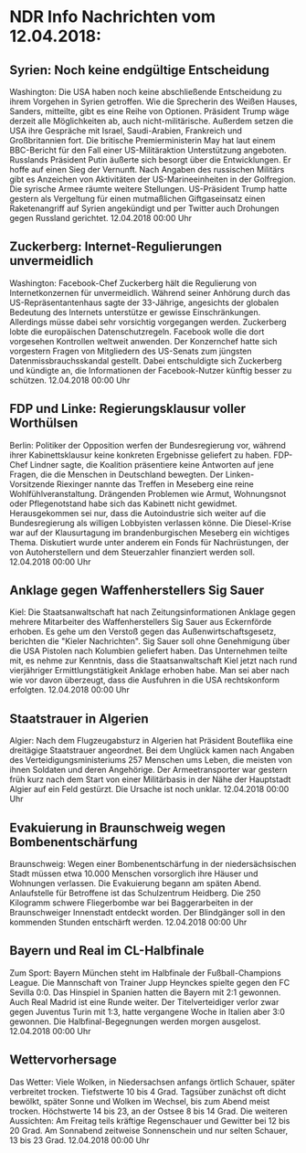 # NDR Info Nachrichten vom 12.04.2018:


## Syrien: Noch keine endgültige Entscheidung
Washington: Die USA haben noch keine abschließende Entscheidung zu ihrem Vorgehen in Syrien getroffen. Wie die Sprecherin des Weißen Hauses, Sanders, mitteilte, gibt es eine Reihe von Optionen. Präsident Trump wäge derzeit alle Möglichkeiten ab, auch nicht-militärische. Außerdem setzen die USA ihre Gespräche mit Israel, Saudi-Arabien, Frankreich und Großbritannien fort. Die britische Premierministerin May hat laut einem BBC-Bericht für den Fall einer US-Militäraktion Unterstützung angeboten. Russlands Präsident Putin äußerte sich besorgt über die Entwicklungen. Er hoffe auf einen Sieg der Vernunft. Nach Angaben des russischen Militärs gibt es Anzeichen von Aktivitäten der US-Marineeinheiten in der Golfregion. Die syrische Armee räumte weitere Stellungen. US-Präsident Trump hatte gestern als Vergeltung für einen mutmaßlichen Giftgaseinsatz einen Raketenangriff auf Syrien angekündigt und per Twitter auch Drohungen gegen Russland gerichtet. 12.04.2018 00:00 Uhr 

## Zuckerberg: Internet-Regulierungen unvermeidlich
Washington: Facebook-Chef Zuckerberg hält die Regulierung von Internetkonzernen für unvermeidlich. Während seiner Anhörung durch das US-Repräsentantenhaus sagte der 33-Jährige, angesichts der globalen Bedeutung des Internets unterstütze er gewisse Einschränkungen. Allerdings müsse dabei sehr vorsichtig vorgegangen werden. Zuckerberg lobte die europäischen Datenschutzregeln. Facebook wolle die dort vorgesehen Kontrollen weltweit anwenden. Der Konzernchef hatte sich vorgestern Fragen von Mitgliedern des US-Senats zum jüngsten Datenmissbrauchsskandal gestellt. Dabei entschuldigte sich Zuckerberg und kündigte an, die Informationen der Facebook-Nutzer künftig besser zu schützen. 12.04.2018 00:00 Uhr 

## FDP und Linke: Regierungsklausur voller Worthülsen
Berlin: Politiker der Opposition werfen der Bundesregierung vor, während ihrer Kabinettsklausur keine konkreten Ergebnisse geliefert zu haben. FDP-Chef Lindner sagte, die Koalition präsentiere keine Antworten auf jene Fragen, die die Menschen in Deutschland bewegten. Der Linken-Vorsitzende Riexinger nannte das Treffen in Meseberg eine reine Wohlfühlveranstaltung. Drängenden Problemen wie Armut, Wohnungsnot oder Pflegenotstand habe sich das Kabinett nicht gewidmet. Herausgekommen sei nur, dass die Autoindustrie sich weiter auf die Bundesregierung als willigen Lobbyisten verlassen könne. Die Diesel-Krise war auf der Klausurtagung im brandenburgischen Meseberg ein wichtiges Thema. Diskutiert wurde unter anderem ein Fonds für Nachrüstungen, der von Autoherstellern und dem Steuerzahler finanziert werden soll. 12.04.2018 00:00 Uhr 

## Anklage gegen Waffenherstellers Sig Sauer
Kiel: Die Staatsanwaltschaft hat nach Zeitungsinformationen Anklage gegen mehrere Mitarbeiter des Waffenherstellers Sig Sauer aus Eckernförde erhoben. Es gehe um den Verstoß gegen das Außenwirtschaftsgesetz, berichten die "Kieler Nachrichten". Sig Sauer soll ohne Genehmigung über die USA Pistolen nach Kolumbien geliefert haben. Das Unternehmen teilte mit, es nehme zur Kenntnis, dass die Staatsanwaltschaft Kiel jetzt nach rund vierjähriger Ermittlungstätigkeit Anklage erhoben habe. Man sei aber nach wie vor davon überzeugt, dass die Ausfuhren in die USA rechtskonform erfolgten. 12.04.2018 00:00 Uhr 

## Staatstrauer in Algerien
Algier: Nach dem Flugzeugabsturz in Algerien hat Präsident Bouteflika eine dreitägige Staatstrauer angeordnet. Bei dem Unglück kamen nach Angaben des Verteidigungsministeriums 257 Menschen ums Leben, die meisten von ihnen Soldaten und deren Angehörige. Der Armeetransporter war gestern früh kurz nach dem Start von einer Militärbasis in der Nähe der Hauptstadt Algier auf ein Feld gestürzt. Die Ursache ist noch unklar. 12.04.2018 00:00 Uhr 

## Evakuierung in Braunschweig wegen Bombenentschärfung
Braunschweig: Wegen einer Bombenentschärfung in der niedersächsischen Stadt müssen etwa 10.000 Menschen vorsorglich ihre Häuser und Wohnungen verlassen. Die Evakuierung begann am späten Abend. Anlaufstelle für Betroffene ist das Schulzentrum Heidberg. Die 250 Kilogramm schwere Fliegerbombe war bei Baggerarbeiten in der Braunschweiger Innenstadt entdeckt worden. Der Blindgänger soll in den kommenden Stunden entschärft werden. 12.04.2018 00:00 Uhr 

## Bayern und Real im CL-Halbfinale
Zum Sport: Bayern München steht im Halbfinale der Fußball-Champions League. Die Mannschaft von Trainer Jupp Heynckes spielte gegen den FC Sevilla 0:0. Das Hinspiel in Spanien hatten die Bayern mit 2:1 gewonnen. Auch Real Madrid ist eine Runde weiter. Der Titelverteidiger verlor zwar gegen Juventus Turin mit 1:3, hatte vergangene Woche in Italien aber 3:0 gewonnen. Die Halbfinal-Begegnungen werden morgen ausgelost. 12.04.2018 00:00 Uhr 

## Wettervorhersage
Das Wetter: Viele Wolken, in Niedersachsen anfangs örtlich Schauer, später verbreitet trocken. Tiefstwerte 10 bis 4 Grad. Tagsüber zunächst oft dicht bewölkt, später Sonne und Wolken im Wechsel, bis zum Abend meist trocken. Höchstwerte 14 bis 23, an der Ostsee 8 bis 14 Grad. Die weiteren Aussichten: Am Freitag teils kräftige Regenschauer und Gewitter bei 12 bis 20 Grad. Am Sonnabend zeitweise Sonnenschein und nur selten Schauer, 13 bis 23 Grad. 12.04.2018 00:00 Uhr 
